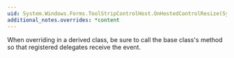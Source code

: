 ```yaml
---
uid: System.Windows.Forms.ToolStripControlHost.OnHostedControlResize(System.EventArgs)
additional_notes.overrides: *content
---
```


<p>When overriding <xref href="System.Windows.Forms.ToolStripControlHost.OnHostedControlResize(System.EventArgs)"></xref> in a derived class, be sure to call the base class's <xref href="System.Windows.Forms.ToolStripControlHost.OnHostedControlResize(System.EventArgs)"></xref> method so that registered delegates receive the event.</p>


